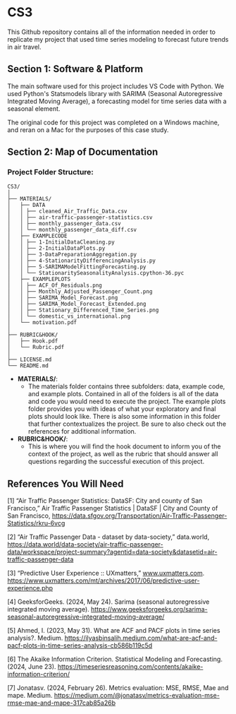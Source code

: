 # CS3
This Github repository contains all of the information needed in order to replicate my project that used time series modeling to forecast future trends in air travel.

## Section 1: Software & Platform
The main software used for this project includes VS Code with Python. We used Python's Statsmodels library with SARIMA (Seasonal Autoregressive Integrated Moving Average), a forecasting model for time series data with a seasonal element.

The original code for this project was completed on a Windows machine, and reran on a Mac for the purposes of this case study.

## Section 2: Map of Documentation
### Project Folder Structure:
```
CS3/
│
├── MATERIALS/
│   ├── DATA
│   │ ├── cleaned_Air_Traffic_Data.csv
│   │ ├── air-traffic-passenger-statistics.csv
│   │ ├── monthly_passenger_data.csv
│   │ └── monthly_passenger_data_diff.csv
│   ├── EXAMPLECODE
│   │ ├── 1-InitialDataCleaning.py
│   │ ├── 2-InitialDataPlots.py
│   │ ├── 3-DataPreparationAggregation.py
│   │ ├── 4-StationarityDifferencingAnalysis.py
│   │ ├── 5-SARIMAModelFittingForecasting.py
│   │ └── StationaritySeasonalityAnalysis.cpython-36.pyc
│   ├── EXAMPLEPLOTS
│   │ ├── ACF_Of_Residuals.png
│   │ ├── Monthly_Adjusted_Passenger_Count.png
│   │ ├── SARIMA_Model_Forecast.png
│   │ ├── SARIMA_Model_Forecast_Extended.png
│   │ ├── Stationary_Differenced_Time_Series.png
│   │ └── domestic_vs_international.png
│   └── motivation.pdf
│
├── RUBRIC&HOOK/
│   ├── Hook.pdf
│   └── Rubric.pdf
│  
├── LICENSE.md
└── README.md
```
- **MATERIALS/**:
  - The materials folder contains three subfolders: data, example code, and example plots. Contained in all of the folders is all of the data and code you would need to execute the
    project. The example plots folder provides you with ideas of what your exploratory and final plots should look like. There is also some information in this folder that further
    contextualizes the project. Be sure to also check out the references for additional information.
- **RUBRIC&HOOK/**:
  - This is where you will find the hook document to inform you of the context of the project, as well as the rubric that should answer all questions regarding the successful execution
    of this project.

## References You Will Need
[1] “Air Traffic Passenger Statistics: DataSF: City and county of San Francisco,” Air Traffic Passenger Statistics | DataSF | City and County of San Francisco, https://data.sfgov.org/Transportation/Air-Traffic-Passenger-Statistics/rkru-6vcg

[2] “Air Traffic Passenger Data - dataset by data-society,” data.world, https://data.world/data-society/air-traffic-passenger-data/workspace/project-summary?agentid=data-society&datasetid=air-traffic-passenger-data

[3] “Predictive User Experience :: UXmatters,” www.uxmatters.com. https://www.uxmatters.com/mt/archives/2017/06/predictive-user-experience.php

[4] GeeksforGeeks. (2024, May 24). Sarima (seasonal autoregressive integrated moving average). https://www.geeksforgeeks.org/sarima-seasonal-autoregressive-integrated-moving-average/

[5] Ahmed, I. (2023, May 31). What are ACF and PACF plots in time series analysis?. Medium. https://ilyasbinsalih.medium.com/what-are-acf-and-pacf-plots-in-time-series-analysis-cb586b119c5d

[6] The Akaike Information Criterion. Statistical Modeling and Forecasting. (2024, June 23). https://timeseriesreasoning.com/contents/akaike-information-criterion/

[7] Jonatasv. (2024, February 26). Metrics evaluation: MSE, RMSE, Mae and mape. Medium. https://medium.com/@jonatasv/metrics-evaluation-mse-rmse-mae-and-mape-317cab85a26b
